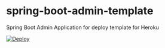 # spring-boot-admin-template
Spring Boot Admin Application for deploy template for Heroku

[![Deploy](https://www.herokucdn.com/deploy/button.svg)](https://heroku.com/deploy/?template=https://github.com/dkorotych/spring-boot-admin-template)